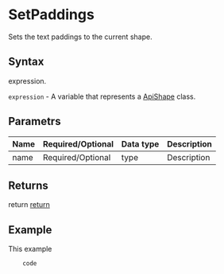# SetPaddings

Sets the text paddings to the current shape.

## Syntax

expression.

`expression` - A variable that represents a [ApiShape](../ApiShape.md) class.

## Parametrs

| **Name** | **Required/Optional** | **Data type** | **Description** |
| ------------- | ------------- | ------------- | ------------- |
| name | Required/Optional | type | Description |

## Returns

return
[return](todo_link)

## Example

This example

```javascript
	code
```